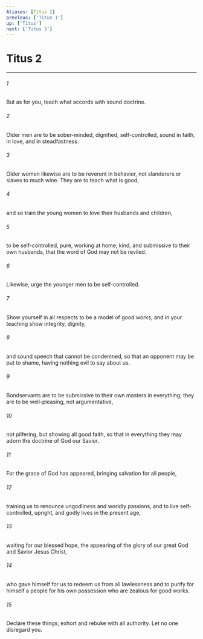 ```yaml
---
Aliases: [Titus 2]
previous: ['Titus 1']
up: ['Titus']
next: ['Titus 3']
---
```

# Titus 2

***

 

###### 1 
But as for you, teach what accords with sound doctrine. 
 

###### 2 
Older men are to be sober-minded, dignified, self-controlled, sound in faith, in love, and in steadfastness. 
 

###### 3 
Older women likewise are to be reverent in behavior, not slanderers or slaves to much wine. They are to teach what is good, 
 

###### 4 
and so train the young women to love their husbands and children, 
 

###### 5 
to be self-controlled, pure, working at home, kind, and submissive to their own husbands, that the word of God may not be reviled. 
 

###### 6 
Likewise, urge the younger men to be self-controlled. 
 

###### 7 
Show yourself in all respects to be a model of good works, and in your teaching show integrity, dignity, 
 

###### 8 
and sound speech that cannot be condemned, so that an opponent may be put to shame, having nothing evil to say about us. 
 

###### 9 
Bondservants are to be submissive to their own masters in everything; they are to be well-pleasing, not argumentative, 
 

###### 10 
not pilfering, but showing all good faith, so that in everything they may adorn the doctrine of God our Savior.
 
 

###### 11 
For the grace of God has appeared, bringing salvation for all people, 
 

###### 12 
training us to renounce ungodliness and worldly passions, and to live self-controlled, upright, and godly lives in the present age, 
 

###### 13 
waiting for our blessed hope, the appearing of the glory of our great God and Savior Jesus Christ, 
 

###### 14 
who gave himself for us to redeem us from all lawlessness and to purify for himself a people for his own possession who are zealous for good works.
 
 

###### 15 
Declare these things; exhort and rebuke with all authority. Let no one disregard you.
 
